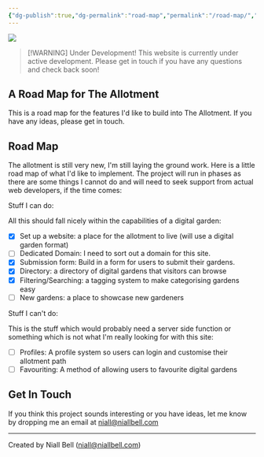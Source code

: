 ```yaml
---
{"dg-publish":true,"dg-permalink":"road-map","permalink":"/road-map/","title":"The Project","contentClasses":"cards cards-cols-3 cards-cover cards-cover-no-border cards-title-hide-icons","noteIcon":null,"created":"2024-11-05T13:19:11.554-08:00","updated":"2025-02-20T15:23:53.534-08:00"}
---
```


![](https://i.imgur.com/vKwuuCf.jpeg)

> [!WARNING] Under Development!
> This website is currently under active development. Please get in touch if you have any questions and check back soon!

## A Road Map for The Allotment

This is a road map for the features I'd like to build into The Allotment. If you have any ideas, please get in touch.

## Road Map

The allotment is still very new, I'm still laying the ground work. Here is a little road map of what I'd like to implement. The project will run in phases as there are some things I cannot do and will need to seek support from actual web developers, if the time comes:

Stuff I can do:

All this should fall nicely within the capabilities of a digital garden:

- [x] Set up a website: a place for the allotment to live (will use a digital garden format) 
- [ ] Dedicated Domain: I need to sort out a domain for this site.
- [x] Submission form: Build in a form for users to submit their gardens.
- [x] Directory: a directory of digital gardens that visitors can browse
- [x] Filtering/Searching: a tagging system to make categorising gardens easy
- [ ] New gardens: a place to showcase new gardeners

Stuff I can't do:

This is the stuff which would probably need a server side function or something which is not what I'm really looking for with this site:

- [ ] Profiles: A profile system so users can login and customise their allotment path
- [ ] Favouriting: A method of allowing users to favourite digital gardens

## Get In Touch

If you think this project sounds interesting or you have ideas, let me know by dropping me an email at niall@niallbell.com

---
Created by Niall Bell (niall@niallbell.com)

